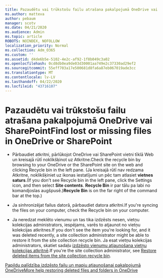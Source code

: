```yaml
---
title: Pazaudētu vai trūkstošu failu atrašana pakalpojumā OneDrive vai SharePoint
ms.author: matteva
author: pebaum
manager: scotv
ms.date: 04/21/2020
ms.audience: Admin
ms.topic: article
ROBOTS: NOINDEX, NOFOLLOW
localization_priority: Normal
ms.collection: Adm_O365
ms.custom: ''
ms.assetid: d4de6b5e-5102-4e2c-af92-1f8b049c3a02
ms.openlocfilehash: 0cd8db0ea9de03d30001aa749e2c37330ad29ef2
ms.sourcegitcommit: 55eff703a17e500681d8fa6a87eb067019ade3cc
ms.translationtype: MT
ms.contentlocale: lv-LV
ms.lasthandoff: 04/22/2020
ms.locfileid: "43716107"
---
```

# <a name="find-lost-or-missing-files-in-onedrive-or-sharepoint"></a><span data-ttu-id="21301-102">Pazaudētu vai trūkstošu failu atrašana pakalpojumā OneDrive vai SharePoint</span><span class="sxs-lookup"><span data-stu-id="21301-102">Find lost or missing files in OneDrive or SharePoint</span></span>

- <span data-ttu-id="21301-103">Pārbaudiet atkritni, pārlūkojot OneDrive vai SharePoint vietni tīklā Web un kreisajā rūtī noklikšķinot uz Atkritne.</span><span class="sxs-lookup"><span data-stu-id="21301-103">Check the recycle bin by browsing to your OneDrive or the SharePoint site on the web and clicking Recycle bin in the left pane.</span></span> <span data-ttu-id="21301-104">(Ja kreisajā rūtī nav redzama Atkritne, noklikšķiniet uz ikonas iestatījumi un pēc tam atlasiet **vietnes saturs**.</span><span class="sxs-lookup"><span data-stu-id="21301-104">(If you don't see Recycle bin in the left pane, click the Settings icon, and then select **Site contents**.</span></span> <span data-ttu-id="21301-105">**Recycle Bin** ir par tālu pa labi no komandjoslas augšpusē.)</span><span class="sxs-lookup"><span data-stu-id="21301-105">**Recycle Bin** is on the far right of the command bar at the top.)</span></span> 
    
- <span data-ttu-id="21301-106">Ja sinhronizējat failus datorā, pārbaudiet datora atkritni.</span><span class="sxs-lookup"><span data-stu-id="21301-106">If you're syncing the files on your computer, check the Recycle bin on your computer.</span></span> 
    
- <span data-ttu-id="21301-107">Ja neredzat meklēto vienumu un tas tika izdzēsts nesen, vietņu kolekcijas administrators, iespējams, varēs to atjaunot no vietņu kolekcijas atkritnes.</span><span class="sxs-lookup"><span data-stu-id="21301-107">If you don't see the item you're looking for, and it was deleted recently, a site collection administrator might be able to restore it from the site collection recycle bin.</span></span> <span data-ttu-id="21301-108">Ja esat vietņu kolekcijas administrators, skatiet sadaļu [izdzēsto vienumu atjaunošana vietņu kolekcijas atkritnē](https://go.microsoft.com/fwlink/?linkid=866439).</span><span class="sxs-lookup"><span data-stu-id="21301-108">If you're the site collection administrator, see [Restore deleted items from the site collection recycle bin](https://go.microsoft.com/fwlink/?linkid=866439).</span></span>
    
[<span data-ttu-id="21301-109">Papildu palīdzība izdzēsto failu un mapju atjaunošanai pakalpojumā OneDrive</span><span class="sxs-lookup"><span data-stu-id="21301-109">More help restoring deleted files and folders in OneDrive</span></span>](https://go.microsoft.com/fwlink/?linkid=872872)
  

